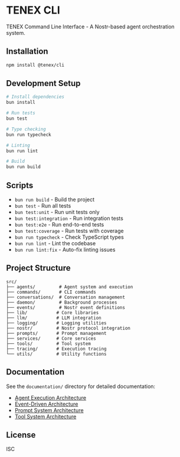 # TENEX CLI

TENEX Command Line Interface - A Nostr-based agent orchestration system.

## Installation

```bash
npm install @tenex/cli
```

## Development Setup

```bash
# Install dependencies
bun install

# Run tests
bun test

# Type checking
bun run typecheck

# Linting
bun run lint

# Build
bun run build
```

## Scripts

- `bun run build` - Build the project
- `bun test` - Run all tests
- `bun test:unit` - Run unit tests only
- `bun test:integration` - Run integration tests
- `bun test:e2e` - Run end-to-end tests
- `bun test:coverage` - Run tests with coverage
- `bun run typecheck` - Check TypeScript types
- `bun run lint` - Lint the codebase
- `bun run lint:fix` - Auto-fix linting issues

## Project Structure

```
src/
├── agents/         # Agent system and execution
├── commands/       # CLI commands
├── conversations/  # Conversation management
├── daemon/         # Background processes
├── events/         # Nostr event definitions
├── lib/           # Core libraries
├── llm/           # LLM integration
├── logging/       # Logging utilities
├── nostr/         # Nostr protocol integration
├── prompts/       # Prompt management
├── services/      # Core services
├── tools/         # Tool system
├── tracing/       # Execution tracing
└── utils/         # Utility functions
```

## Documentation

See the `documentation/` directory for detailed documentation:

- [Agent Execution Architecture](documentation/agent-execution-architecture.md)
- [Event-Driven Architecture](documentation/event-driven-architecture.md)
- [Prompt System Architecture](documentation/prompt-system-architecture.md)
- [Tool System Architecture](documentation/tool-system-architecture.md)

## License

ISC